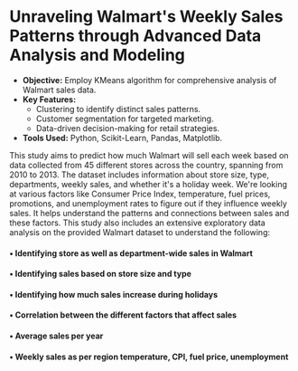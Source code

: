 # Unraveling Walmart's Weekly Sales Patterns through Advanced Data Analysis and Modeling
- **Objective:** Employ KMeans algorithm for comprehensive analysis of Walmart sales data.
- **Key Features:**
  - Clustering to identify distinct sales patterns.
  - Customer segmentation for targeted marketing.
  - Data-driven decision-making for retail strategies.
- **Tools Used:** Python, Scikit-Learn, Pandas, Matplotlib.

This study aims to predict how much Walmart will sell each week based on data collected from 45 different stores across the country, spanning from 2010 to 2013. The dataset includes information about store size, type, departments, weekly sales, and whether it's a holiday week. We're looking at various factors like Consumer Price Index, temperature, fuel prices, promotions, and unemployment rates to figure out if they influence weekly sales. It helps understand the patterns and connections between sales and these factors.
This study also includes an extensive exploratory data analysis on the provided Walmart dataset to understand the following:
#### • Identifying store as well as department-wide sales in Walmart
#### • Identifying sales based on store size and type
#### • Identifying how much sales increase during holidays
#### • Correlation between the different factors that affect sales
#### • Average sales per year
#### • Weekly sales as per region temperature, CPI, fuel price, unemployment
